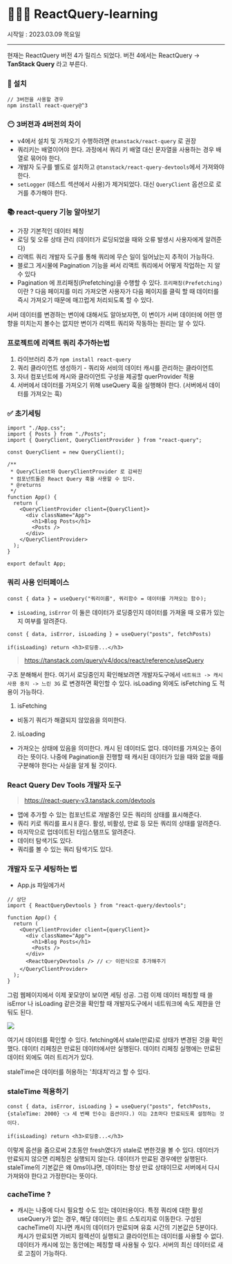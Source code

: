 # 👩🏻‍💻 ReactQuery-learning

시작일 : 2023.03.09 목요일

---

현재는 ReactQuery 버전 4가 릴리스 되었다. 버전 4에서는 ReactQuery -> **TanStack Query** 라고 부른다.

### 📍 설치

```
// 3버전을 사용할 경우
npm install react-query@^3
```

### 😶 3버전과 4버전의 차이

- v4에서 설치 및 가져오기 수행하려면 `@tanstack/react-query` 로 권장
- 쿼리키는 배열이어야 한다. 과정에서 쿼리 키 배열 대신 문자열을 사용하는 경우 배열로 묶어야 한다.
- 개발자 도구를 별도로 설치하고 `@tanstack/react-query-devtools`에서 가져와야 한다.
- `setLogger` (테스트 섹션에서 사용)가 제거되었다. 대신 `QueryClient` 옵션으로 로거를 추가해야 한다.

### 📚 react-query 기능 알아보기

- 가장 기본적인 데이터 페칭
- 로딩 및 오류 상태 관리 (데이터가 로딩되었을 때와 오류 발생시 사용자에게 알려준다)
- 리액트 쿼리 개발자 도구를 통해 쿼리에 무슨 일이 일어났는지 추적이 가능하다.
- 블로그 게시물에 Pagination 기능을 써서 리액트 쿼리에서 어떻게 작업하는 지 알 수 있다
- Pagination 에 프리패칭(Prefetching)을 수행할 수 있다. `프리패칭(Prefetching)`이란 ? 다음 페이지를 미리 가져오면 사용자가 다음 페이지를 클릭 할 때 데이터를 즉시 가져오기 때문에 매끄럽게 처리되도록 할 수 있다.

서버 데이터를 변경하는 변이에 대해서도 알아보자면, 이 변이가 서버 데이터에 어떤 영향을 미치는지 볼수는 없지만 변이가 리액트 쿼리와 작동하는 원리는 알 수 있다.

### 프로젝트에 리액트 쿼리 추가하는법

1. 라이브러리 추가 `npm install react-query`
2. 쿼리 클라이언트 생성하기 - 쿼리와 서비의 데이터 캐시를 관리하는 클라이언트
3. 자녀 컴포넌트에 캐시와 클라이언트 구성을 제공할 querProvider 적용
4. 서버에서 데이터를 가져오기 위해 useQuery 훅을 실행해야 한다. (서버에서 데이터를 가져오는 훅)

### ✅ 초기세팅

```
import "./App.css";
import { Posts } from "./Posts";
import { QueryClient, QueryClientProvider } from "react-query";

const QueryClient = new QueryClient();

/**
 * QueryClient와 QueryClientProvider 로 감싸진
 * 컴포넌트들은 React Query 훅을 사용할 수 있다.
 * @returns
 */
function App() {
  return (
    <QueryClientProvider client={QueryClient}>
      <div className="App">
        <h1>Blog Posts</h1>
        <Posts />
      </div>
    </QueryClientProvider>
  );
}

export default App;
```

### 쿼리 사용 인터페이스

```
const { data } = useQuery("쿼리이름", 쿼리함수 = 데이터를 가져오는 함수);
```

- `isLoading`, `isError` 이 둘은 데이터가 로딩중인지 데이터를 가져올 때 오류가 있는지 여부를 알려준다.

```
const { data, isError, isLoading } = useQuery("posts", fetchPosts)

if(isLoading) return <h3>로딩중...</h3>
```

> https://tanstack.com/query/v4/docs/react/reference/useQuery

구조 분해해서 한다. 여기서 로딩중인지 확인해보려면 개발자도구에서 `네트워크 -> 캐시 사용 중지 -> 느린 3G` 로 변경하면 확인할 수 있다.
isLoading 외에도 isFetching 도 적용이 가능하다.

1. isFetching

- 비동기 쿼리가 해결되지 않았음을 의미한다.

2. isLoading

- 가져오는 상태에 있음을 의미한다. 캐시 된 데이터도 없다. 데이터를 가져오는 중이라는 뜻이다.
  나중에 Pagination을 진행할 때 캐시된 데이터가 있을 때와 없을 때를 구분해야 한다는 사실을 알게 될 것이다.

### React Query Dev Tools 개발자 도구

> https://react-query-v3.tanstack.com/devtools

- 앱에 추가할 수 있는 컴포넌트로 개발중인 모든 쿼리의 상태를 표시해준다.
- 쿼리 키로 쿼리를 표시ㅐ훈다. 활성, 비활성, 만료 등 모든 쿼리의 상태를 알려준다.
- 마지막으로 업데이트된 타임스탬프도 알려준다.
- 데이터 탐색기도 있다.
- 쿼리를 볼 수 있는 쿼리 탐색기도 있다.

### 개발자 도구 세팅하는 법

- App.js 파일에가서

```
// 상단
import { ReactQueryDevtools } from "react-query/devtools";

function App() {
  return (
    <QueryClientProvider client={queryClient}>
      <div className="App">
        <h1>Blog Posts</h1>
        <Posts />
      </div>
      <ReactQueryDevtools /> // 👉 이런식으로 추가해주기
    </QueryClientProvider>
  );
}

```

그럼 웹페이지에서 이제 꽃모양이 보이면 세팅 성공.
그럼 이제 데이터 패칭할 때 쓸 isError 나 isLoading 같은것을 확인할 때
개발자도구에서 네트워크에 속도 제한을 안둬도 된다.

![](https://velog.velcdn.com/images/leemember/post/ff06aea5-3740-4487-8c57-6515ee06a979/image.png)

여기서 데이터를 확인할 수 있다. fetching에서 stale(만료)로 상태가 변경된 것을 확인 했다.
데이터 리페칭은 만료된 데이터에서만 실행된다. 데이터 리페칭 실행에는 만료된 데이터 외에도 여러 트리거가 있다.

staleTime은 데이터를 허용하는 '최대치'라고 할 수 있다.

### staleTime 적용하기

```
const { data, isError, isLoading } = useQuery("posts", fetchPosts, {staleTime: 2000} 👈 세 번째 인수는 옵션이다.) 이는 2초마다 만료되도록 설정하는 것이다.

if(isLoading) return <h3>로딩중...</h3>
```

이렇게 옵션을 줌으로써 2초동안 fresh였다가 stale로 변한것을 볼 수 있다.
데이터가 만료되지 않으면 리페칭은 실행되지 않는다. 데이터가 만료된 경우에만 실행된다. staleTime의 기본값은 왜 0ms이냐면, 데이터는 항상 만료 상태이므로 서버에서 다시 가져와야 한다고 가정한다는 뜻이다.

### cacheTime ?

- 캐시는 나중에 다시 필요할 수도 있는 데이터용이다.
  특정 쿼리에 대한 활성 useQuery가 없는 경우, 해당 데이터는 콜드 스토리지로 이동한다. 구성된 cacheTime이 지나면 캐시의 데이터가 만료되며 유효 시간의 기본값은 5분이다.
  캐시가 만료되면 가비지 컬렉션이 실행되고 클라이언트는 데이터를 사용할 수 없다.
  데이터가 캐시에 있는 동안에는 페칭할 때 사용될 수 있다. 서버의 최신 데이터로 새로 고침이 가능하다.
